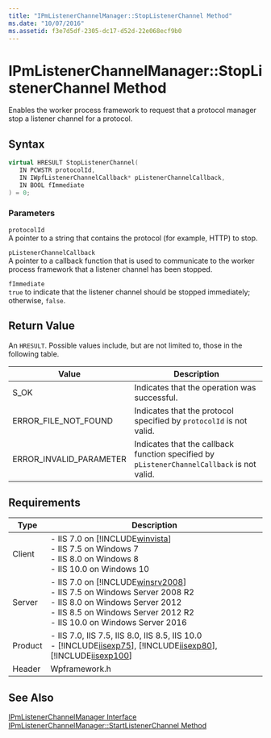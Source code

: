 ```yaml
---
title: "IPmListenerChannelManager::StopListenerChannel Method"
ms.date: "10/07/2016"
ms.assetid: f3e7d5df-2305-dc17-d52d-22e068ecf9b0
---
```

# IPmListenerChannelManager::StopListenerChannel Method
Enables the worker process framework to request that a protocol manager stop a listener channel for a protocol.  
  
## Syntax  
  
```cpp  
virtual HRESULT StopListenerChannel(  
   IN PCWSTR protocolId,  
   IN IWpfListenerChannelCallback* pListenerChannelCallback,  
   IN BOOL fImmediate  
) = 0;  
```  
  
### Parameters  
 `protocolId`  
 A pointer to a string that contains the protocol (for example, HTTP) to stop.  
  
 `pListenerChannelCallback`  
 A pointer to a callback function that is used to communicate to the worker process framework that a listener channel has been stopped.  
  
 `fImmediate`  
 `true` to indicate that the listener channel should be stopped immediately; otherwise, `false`.  
  
## Return Value  
 An `HRESULT`. Possible values include, but are not limited to, those in the following table.  
  
|Value|Description|  
|-----------|-----------------|  
|S_OK|Indicates that the operation was successful.|  
|ERROR_FILE_NOT_FOUND|Indicates that the protocol specified by `protocolId` is not valid.|  
|ERROR_INVALID_PARAMETER|Indicates that the callback function specified by `pListenerChannelCallback` is not valid.|  
  
## Requirements  
  
|Type|Description|  
|----------|-----------------|  
|Client|-   IIS 7.0 on [!INCLUDE[winvista](../../wmi-provider/includes/winvista-md.md)]<br />-   IIS 7.5 on Windows 7<br />-   IIS 8.0 on Windows 8<br />-   IIS 10.0 on Windows 10|  
|Server|-   IIS 7.0 on [!INCLUDE[winsrv2008](../../wmi-provider/includes/winsrv2008-md.md)]<br />-   IIS 7.5 on Windows Server 2008 R2<br />-   IIS 8.0 on Windows Server 2012<br />-   IIS 8.5 on Windows Server 2012 R2<br />-   IIS 10.0 on Windows Server 2016|  
|Product|-   IIS 7.0, IIS 7.5, IIS 8.0, IIS 8.5, IIS 10.0<br />-   [!INCLUDE[iisexp75](../../web-development-reference/native-code-api-reference/includes/iisexp75-md.md)], [!INCLUDE[iisexp80](../../web-development-reference/native-code-api-reference/includes/iisexp80-md.md)], [!INCLUDE[iisexp100](../../web-development-reference/native-code-api-reference/includes/iisexp100-md.md)]|  
|Header|Wpframework.h|  
  
## See Also  
 [IPmListenerChannelManager Interface](../../web-development-reference/native-code-api-reference/ipmlistenerchannelmanager-interface.md)   
 [IPmListenerChannelManager::StartListenerChannel Method](../../web-development-reference/native-code-api-reference/ipmlistenerchannelmanager-startlistenerchannel-method.md)
